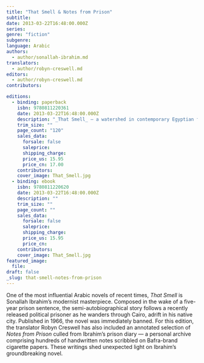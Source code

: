 ```yaml
---
title: "That Smell & Notes from Prison"
subtitle:
date: 2013-03-22T16:48:00.000Z
series:
genre: "fiction"
subgenre:
language: Arabic
authors:
  - author/sonallah-ibrahim.md
translators:
  - author/robyn-creswell.md
editors:
  - author/robyn-creswell.md
contributors:

editions:
  - binding: paperback
    isbn: 9780811220361
    date: 2013-03-22T16:48:00.000Z
    description: "_That Smell_ — a watershed in contemporary Egyptian fiction — combined with the author’s _Notes from Prison_ in a single edition "
    trim_size: ""
    page_count: "120"
    sales_data:
      forsale: false
      saleprice:
      shipping_charge:
      price_us: 15.95
      price_cn: 17.00
    contributors:
    cover_image: That_Smell.jpg
  - binding: ebook
    isbn: 9780811220620
    date: 2013-03-22T16:48:00.000Z
    description: ""
    trim_size: ""
    page_count: ""
    sales_data:
      forsale: false
      saleprice:
      shipping_charge:
      price_us: 15.95
      price_cn:
    contributors:
    cover_image: That_Smell.jpg
featured_image:
  file:
draft: false
_slug: that-smell-notes-from-prison
---
```


One of the most influential Arabic novels of recent times, _That Smell_ is Sonallah Ibrahim’s modernist masterpiece. Composed in the wake of a five-year prison sentence, the semi-autobiographical story follows a recently released political prisoner as he wanders through Cairo, adrift in his native city. Published in 1966, the novel was immediately banned. For this edition, the translator Robyn Creswell has also included an annotated selection of _Notes from Prison_ culled from Ibrahim’s prison diary — a personal archive comprising hundreds of handwritten notes scribbled on Bafra-brand cigarette papers. These writings shed unexpected light on Ibrahim’s groundbreaking novel.

